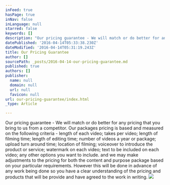 ```yaml
---
inFeed: true
hasPage: true
inNav: false
inLanguage: null
starred: false
keywords: []
description: "Our pricing guarantee - We will match or do better for any pricing that you bring to us from a competitor. Our packages pricing is based and measured on the following criteria - length of each video; takes per video; length of filming time; length of editing time; number of videos a year or package; upload turn around time; location of filming; voiceover to introduce the product or service; watermark on each video; text to be included on each video; any other options you want to include. and we may make adjustments to the pricing \_for both the content and purpose package based on your particular requirements. However this will be done in advance of any work being done so you have a clear understanding of the pricing and products that will be provide and have agreed to the work in writing."
datePublished: '2016-04-14T05:33:38.230Z'
dateModified: '2016-04-14T05:31:19.243Z'
title: Our Pricing Guarantee
author: []
sourcePath: _posts/2016-04-14-our-pricing-guarantee.md
published: true
authors: []
publisher:
  name: null
  domain: null
  url: null
  favicon: null
url: our-pricing-guarantee/index.html
_type: Article

---
```

Our pricing guarantee - We will match or do better for any pricing that you bring to us from a competitor. Our packages pricing is based and measured on the following criteria - length of each video; takes per video; length of filming time; length of editing time; number of videos a year or package; upload turn around time; location of filming; voiceover to introduce the product or service; watermark on each video; text to be included on each video; any other options you want to include. and we may make adjustments to the pricing  for both the content and purpose package based on your particular requirements. However this will be done in advance of any work being done so you have a clear understanding of the pricing and products that will be provide and have agreed to the work in writing.
![](https://the-grid-user-content.s3-us-west-2.amazonaws.com/53895cdd-b330-473a-a161-2f67a5110d29.jpg)